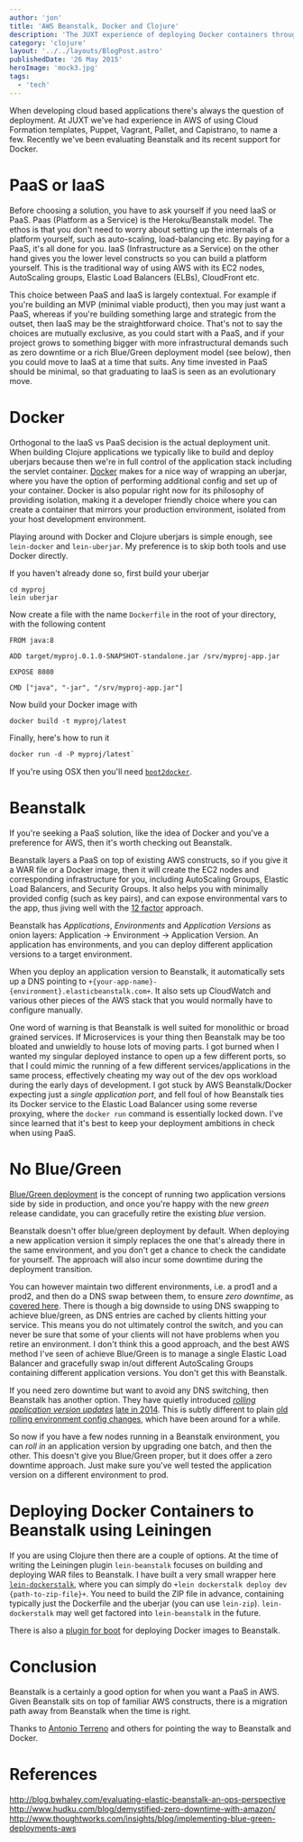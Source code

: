 ```yaml
---
author: 'jon'
title: 'AWS Beanstalk, Docker and Clojure'
description: 'The JUXT experience of deploying Docker containers through Beanstalk'
category: 'clojure'
layout: '../../layouts/BlogPost.astro'
publishedDate: '26 May 2015'
heroImage: 'mock3.jpg'
tags:
  - 'tech'
---
```


When developing cloud based applications there's always the question of
deployment. At JUXT we've had experience in AWS of using Cloud Formation
templates, Puppet, Vagrant, Pallet, and Capistrano, to name a few.
Recently we've been evaluating Beanstalk and its recent support for
Docker.

# PaaS or IaaS

Before choosing a solution, you have to ask yourself if you need IaaS or
PaaS. Paas (Platform as a Service) is the Heroku/Beanstalk model. The
ethos is that you don't need to worry about setting up the internals of
a platform yourself, such as auto-scaling, load-balancing etc. By paying
for a PaaS, it's all done for you. IaaS (Infrastructure as a Service) on
the other hand gives you the lower level constructs so you can build a
platform yourself. This is the traditional way of using AWS with its EC2
nodes, AutoScaling groups, Elastic Load Balancers (ELBs), CloudFront
etc.

This choice between PaaS and IaaS is largely contextual. For example if
you're building an MVP (minimal viable product), then you may just want
a PaaS, whereas if you're building something large and strategic from
the outset, then IaaS may be the straightforward choice. That's not to
say the choices are mutually exclusive, as you could start with a PaaS,
and if your project grows to something bigger with more infrastructural
demands such as zero downtime or a rich Blue/Green deployment model (see
below), then you could move to IaaS at a time that suits. Any time
invested in PaaS should be minimal, so that graduating to IaaS is seen
as an evolutionary move.

# Docker

Orthogonal to the IaaS vs PaaS decision is the actual deployment unit.
When building Clojure applications we typically like to build and deploy
uberjars because then we're in full control of the application stack
including the servlet container. [Docker](https://www.docker.com/) makes
for a nice way of wrapping an uberjar, where you have the option of
performing additional config and set up of your container. Docker is
also popular right now for its philosophy of providing isolation, making
it a developer friendly choice where you can create a container that
mirrors your production environment, isolated from your host development
environment.

Playing around with Docker and Clojure uberjars is simple enough, see
`lein-docker` and `lein-uberjar`. My preference is to skip both tools
and use Docker directly.

If you haven't already done so, first build your uberjar

    cd myproj
    lein uberjar

Now create a file with the name `Dockerfile` in the root of your
directory, with the following content

```docker
FROM java:8

ADD target/myproj.0.1.0-SNAPSHOT-standalone.jar /srv/myproj-app.jar

EXPOSE 8080

CMD ["java", "-jar", "/srv/myproj-app.jar"]
```

Now build your Docker image with

```clojure
docker build -t myproj/latest
```

Finally, here's how to run it

```clojure
docker run -d -P myproj/latest`
```

If you're using OSX then you'll need
[`boot2docker`](http://boot2docker.io).

# Beanstalk

If you're seeking a PaaS solution, like the idea of Docker and you've a
preference for AWS, then it's worth checking out Beanstalk.

Beanstalk layers a PaaS on top of existing AWS constructs, so if you
give it a WAR file or a Docker image, then it will create the EC2 nodes
and corresponding infrastructure for you, including AutoScaling Groups,
Elastic Load Balancers, and Security Groups. It also helps you with
minimally provided config (such as key pairs), and can expose
environmental vars to the app, thus jiving well with the [12 factor](http://12factor.net) approach.

Beanstalk has _Applications_, _Environments_ and _Application Versions_
as onion layers: Application -\> Environment -\> Application Version. An
application has environments, and you can deploy different application
versions to a target environment.

When you deploy an application version to Beanstalk, it automatically
sets up a DNS pointing to
`+{your-app-name}-{environment}.elasticbeanstalk.com+`. It also sets up
CloudWatch and various other pieces of the AWS stack that you would
normally have to configure manually.

One word of warning is that Beanstalk is well suited for monolithic or
broad grained services. If Microservices is your thing then Beanstalk
may be too bloated and unwieldly to house lots of moving parts. I got
burned when I wanted my singular deployed instance to open up a few
different ports, so that I could mimic the running of a few different
services/applications in the same process, effectively cheating my way
out of the dev ops workload during the early days of development. I got
stuck by AWS Beanstalk/Docker expecting just a _single application
port_, and fell foul of how Beanstalk ties its Docker service to the
Elastic Load Balancer using some reverse proxying, where the
`docker run` command is essentially locked down. I've since learned that
it's best to keep your deployment ambitions in check when using PaaS.

# No Blue/Green

[Blue/Green deployment](http://martinfowler.com/bliki/BlueGreenDeployment.html) is
the concept of running two application versions side by side in
production, and once you're happy with the new _green_ release
candidate, you can gracefully retire the existing _blue_ version.

Beanstalk doesn't offer blue/green deployment by default. When deploying
a new application version it simply replaces the one that's already
there in the same environment, and you don't get a chance to check the
candidate for yourself. The approach will also incur some downtime
during the deployment transition.

You can however maintain two different environments, i.e. a prod1 and a
prod2, and then do a DNS swap between them, to ensure _zero downtime_,
as [covered here](http://docs.aws.amazon.com/elasticbeanstalk/latest/dg/using-features.CNAMESwap.html).
There is though a big downside to using DNS swapping to achieve
blue/green, as DNS entries are cached by clients hitting your service.
This means you do not ultimately control the switch, and you can never
be sure that some of your clients will not have problems when you retire
an environment. I don't think this a good approach, and the best AWS
method I've seen of achieve Blue/Green is to manage a single Elastic
Load Balancer and gracefully swap in/out different AutoScaling Groups
containing different application versions. You don't get this with
Beanstalk.

If you need zero downtime but want to avoid any DNS switching, then
Beanstalk has another option. They have quietly introduced [_rolling application version updates_](http://docs.aws.amazon.com/elasticbeanstalk/latest/dg/using-features.rolling-version-deploy.html)
[late in
2014](http://aws.amazon.com/about-aws/whats-new/2014/10/28/aws-elastic-beanstalk-supports-application-version-deployments/).
This is subtly different to plain [old rolling environment config changes](http://docs.aws.amazon.com/elasticbeanstalk/latest/dg/using-features.rollingupdates.html),
which have been around for a while.

So now if you have a few nodes running in a Beanstalk environment, you
can _roll in_ an application version by upgrading one batch, and then
the other. This doesn't give you Blue/Green proper, but it does offer a
zero downtime approach. Just make sure you've well tested the
application version on a different environment to prod.

# Deploying Docker Containers to Beanstalk using Leiningen

If you are using Clojure then there are a couple of options. At the time
of writing the Leiningen plugin `lein-beanstalk` focuses on building and
deploying WAR files to Beanstalk. I have built a very small wrapper here
[`lein-dockerstalk`](https://github.com/juxt/lein-dockerstalk), where
you can simply do `+lein dockerstalk deploy dev {path-to-zip-file}+`.
You need to build the ZIP file in advance, containing typically just the
Dockerfile and the uberjar (you can use `lein-zip`). `lein-dockerstalk`
may well get factored into `lein-beanstalk` in the future.

There is also a [plugin for boot](https://github.com/adzerk-oss/boot-beanstalk) for deploying Docker
images to Beanstalk.

# Conclusion

Beanstalk is a certainly a good option for when you want a PaaS in AWS.
Given Beanstalk sits on top of familiar AWS constructs, there is a
migration path away from Beanstalk when the time is right.

Thanks to [Antonio Terreno](http://the-arm.com) and others for pointing
the way to Beanstalk and Docker.

# References

<http://blog.bwhaley.com/evaluating-elastic-beanstalk-an-ops-perspective>
<http://www.hudku.com/blog/demystified-zero-downtime-with-amazon/>
<http://www.thoughtworks.com/insights/blog/implementing-blue-green-deployments-aws>
